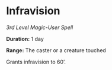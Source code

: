 # Infravision

*3rd Level Magic-User Spell*

**Duration:** 1 day

**Range:** The caster or a creature touched

Grants infravision to 60’.